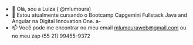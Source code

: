 - 👋 Olá, sou a Luiza ( @mlumoura)
- 👀 Estou atualmente cursando o Bootcamp Capgemini Fullstack Java and Angular na Digital Innovation One.
a-
- 📫 Você pode me encontrar no meu email mlumouraweb@gmail.com ou no meu zap (55 21) 99455-9372

<!---
mlumoura/mlumoura is a ✨ special ✨ repository because its `README.md` (this file) appears on your GitHub profile.
You can click the Preview link to take a look at your changes.
--->
